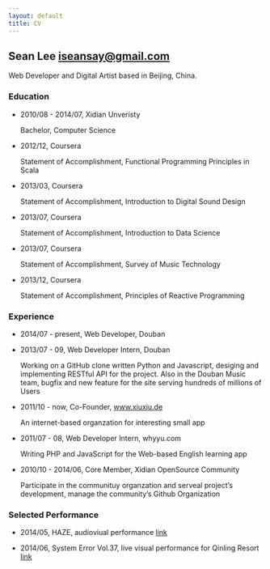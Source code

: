 ```yaml
---
layout: default
title: CV
---
```


## Sean Lee <iseansay@gmail.com>

Web Developer and Digital Artist based in Beijing, China.

### Education

*   2010/08 - 2014/07, Xidian Unveristy

    Bachelor, Computer Science

*   2012/12, Coursera

    Statement of Accomplishment, Functional Programming Principles in Scala

*   2013/03, Coursera

    Statement of Accomplishment, Introduction to Digital Sound Design

*   2013/07, Coursera

    Statement of Accomplishment, Introduction to Data Science

*   2013/07, Coursera

    Statement of Accomplishment, Survey of Music Technology

*   2013/12, Coursera

    Statement of Accomplishment, Principles of Reactive Programming


### Experience

*   2014/07 - present, Web Developer, Douban

*   2013/07 - 09, Web Developer Intern, Douban

    Working on a GitHub clone written Python and Javascript, desiging and implementing RESTful API for the project. Also in the Douban Music team, bugfix and new feature for the site serving hundreds of millions of Users

*   2011/10 - now, Co-Founder, www.xiuxiu.de

    An internet-based organzation for interesting small app

*   2011/07 - 08, Web Developer Intern, whyyu.com

    Writing PHP and JavaScript for the Web-based English learning app

*   2010/10 - 2014/06, Core Member, Xidian OpenSource Community

    Participate in the communituy organzation and serveal project’s development, manage the community’s Github Organization


### Selected Performance

*   2014/05, HAZE, audioviual performance [link](http://notimportant.org/event/system-error-at-ocat-xian/)

*   2014/06, System Error Vol.37, live visual performance for Qinling Resort [link](http://notimportant.org/event/system-error-vol-37/)